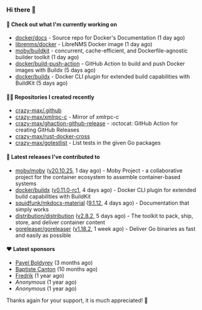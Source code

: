 ### Hi there 👋

#### 👷 Check out what I'm currently working on

- [docker/docs](https://github.com/docker/docs) - Source repo for Docker&#39;s Documentation (1 day ago)
- [librenms/docker](https://github.com/librenms/docker) - LibreNMS Docker image (1 day ago)
- [moby/buildkit](https://github.com/moby/buildkit) - concurrent, cache-efficient, and Dockerfile-agnostic builder toolkit (1 day ago)
- [docker/build-push-action](https://github.com/docker/build-push-action) - GitHub Action to build and push Docker images with Buildx (5 days ago)
- [docker/buildx](https://github.com/docker/buildx) - Docker CLI plugin for extended build capabilities with BuildKit (5 days ago)

#### 👨‍💻 Repositories I created recently

- [crazy-max/.github](https://github.com/crazy-max/.github)
- [crazy-max/xmlrpc-c](https://github.com/crazy-max/xmlrpc-c) - Mirror of xmlrpc-c
- [crazy-max/ghaction-github-release](https://github.com/crazy-max/ghaction-github-release) - :octocat: GitHub Action for creating GitHub Releases
- [crazy-max/rust-docker-cross](https://github.com/crazy-max/rust-docker-cross)
- [crazy-max/gotestlist](https://github.com/crazy-max/gotestlist) - List tests in the given Go packages

#### 🚀 Latest releases I've contributed to

- [moby/moby](https://github.com/moby/moby) ([v20.10.25](https://github.com/moby/moby/releases/tag/v20.10.25), 1 day ago) - Moby Project - a collaborative project for the container ecosystem to assemble container-based systems
- [docker/buildx](https://github.com/docker/buildx) ([v0.11.0-rc1](https://github.com/docker/buildx/releases/tag/v0.11.0-rc1), 4 days ago) - Docker CLI plugin for extended build capabilities with BuildKit
- [squidfunk/mkdocs-material](https://github.com/squidfunk/mkdocs-material) ([9.1.12](https://github.com/squidfunk/mkdocs-material/releases/tag/9.1.12), 4 days ago) - Documentation that simply works
- [distribution/distribution](https://github.com/distribution/distribution) ([v2.8.2](https://github.com/distribution/distribution/releases/tag/v2.8.2), 5 days ago) - The toolkit to pack, ship, store, and deliver container content
- [goreleaser/goreleaser](https://github.com/goreleaser/goreleaser) ([v1.18.2](https://github.com/goreleaser/goreleaser/releases/tag/v1.18.2), 1 week ago) - Deliver Go binaries as fast and easily as possible

#### ❤️ Latest sponsors
- [Pavel Boldyrev](https://github.com/bpg) (3 months ago)
- [Baptiste Canton](https://github.com/batmac) (10 months ago)
- [Fredrik](https://github.com/fredrikscode) (1 year ago)
- _Anonymous_ (1 year ago)
- _Anonymous_ (1 year ago)

Thanks again for your support, it is much appreciated! 🙏
